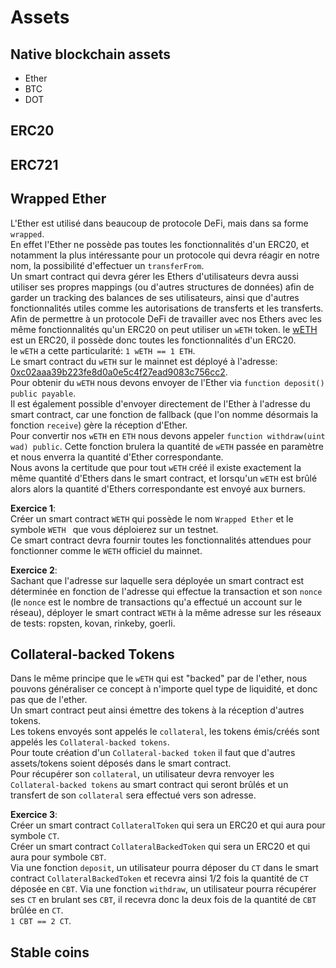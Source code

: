 # Assets

## Native blockchain assets

- Ether
- BTC
- DOT

## ERC20

## ERC721

## Wrapped Ether

L'Ether est utilisé dans beaucoup de protocole DeFi, mais dans sa forme `wrapped`.  
En effet l'Ether ne possède pas toutes les fonctionnalités d'un ERC20, et notamment la plus intéressante pour un protocole qui devra réagir en notre nom, la possibilité d'effectuer un `transferFrom`.  
Un smart contract qui devra gérer les Ethers d'utilisateurs devra aussi utiliser ses propres mappings (ou d'autres structures de données) afin de garder un tracking des balances de ses utilisateurs, ainsi que d'autres fonctionnalités utiles comme les autorisations de transferts et les transferts.  
Afin de permettre à un protocole DeFi de travailler avec nos Ethers avec les même fonctionnalités qu'un ERC20 on peut utiliser un `wETH` token.
le [wETH](https://weth.io/) est un ERC20, il possède donc toutes les fonctionnalités d'un ERC20.  
le `wETH` a cette particularité: `1 wETH == 1 ETH`.  
Le smart contract du `wETH` sur le mainnet est déployé à l'adresse: [0xc02aaa39b223fe8d0a0e5c4f27ead9083c756cc2](https://etherscan.io/address/0xc02aaa39b223fe8d0a0e5c4f27ead9083c756cc2).  
Pour obtenir du `wETH` nous devons envoyer de l'Ether via `function deposit() public payable`.  
Il est également possible d'envoyer directement de l'Ether à l'adresse du smart contract, car une fonction de fallback (que l'on nomme désormais la fonction `receive`) gère la réception d'Ether.  
Pour convertir nos `wETH` en `ETH` nous devons appeler `function withdraw(uint wad) public`. Cette fonction brulera la quantité de `wETH` passée en paramètre et nous enverra la quantité d'Ether correspondante.  
Nous avons la certitude que pour tout `wETH` créé il existe exactement la même quantité d'Ethers dans le smart contract, et lorsqu'un `wETH` est brûlé alors alors la quantité d'Ethers correspondante est envoyé aux burners.

**Exercice 1**:  
Créer un smart contract `WETH` qui possède le nom `Wrapped Ether` et le symbole `WETH ` que vous déploierez sur un testnet.  
Ce smart contract devra fournir toutes les fonctionnalités attendues pour fonctionner comme le `WETH` officiel du mainnet.

**Exercice 2**:  
Sachant que l'adresse sur laquelle sera déployée un smart contract est déterminée en fonction de l'adresse qui effectue la transaction et son `nonce` (le `nonce` est le nombre de transactions qu'a effectué un account sur le réseau), déployer le smart contract `WETH` à la même adresse sur les réseaux de tests: ropsten, kovan, rinkeby, goerli.

## Collateral-backed Tokens

Dans le même principe que le `wETH` qui est "backed" par de l'ether, nous pouvons généraliser ce concept à n'importe quel type de liquidité, et donc pas que de l'ether.  
Un smart contract peut ainsi émettre des tokens à la réception d'autres tokens.  
Les tokens envoyés sont appelés le `collateral`, les tokens émis/créés sont appelés les `Collateral-backed tokens`.  
Pour toute création d'un `Collateral-backed token` il faut que d'autres assets/tokens soient déposés dans le smart contract.  
Pour récupérer son `collateral`, un utilisateur devra renvoyer les `Collateral-backed tokens` au smart contract qui seront brûlés et un transfert de son `collateral` sera effectué vers son adresse.

**Exercice 3**:  
Créer un smart contract `CollateralToken` qui sera un ERC20 et qui aura pour symbole `CT`.  
Créer un smart contract `CollateralBackedToken` qui sera un ERC20 et qui aura pour symbole `CBT`.  
Via une fonction `deposit`, un utilisateur pourra déposer du `CT` dans le smart contract `CollateralBackedToken` et recevra ainsi 1/2 fois la quantité de `CT` déposée en `CBT`.
Via une fonction `withdraw`, un utilisateur pourra récupérer ses `CT` en brulant ses `CBT`, il recevra donc la deux fois de la quantité de `CBT` brûlée en `CT`.  
`1 CBT == 2 CT`.

## Stable coins
